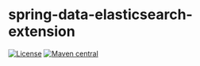 spring-data-elasticsearch-extension
=====================================

[![License](http://img.shields.io/:license-apache-brightgreen.svg)](http://www.apache.org/licenses/LICENSE-2.0.html)
[![Maven central](https://maven-badges.herokuapp.com/maven-central/com.github.wz2cool/spring-data-elasticsearch-extension/badge.svg)](https://maven-badges.herokuapp.com/maven-central/com.github.wz2cool/spring-data-elasticsearch-extension)
